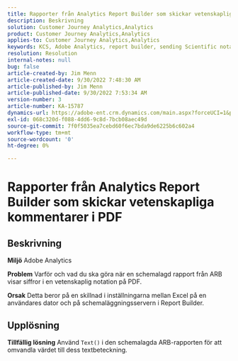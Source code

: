 ```yaml
---
title: Rapporter från Analytics Report Builder som skickar vetenskapliga kommentarer i PDF
description: Beskrivning
solution: Customer Journey Analytics,Analytics
product: Customer Journey Analytics,Analytics
applies-to: Customer Journey Analytics,Analytics
keywords: KCS, Adobe Analytics, report builder, sending Scientific notation, PDF, troubleshooting
resolution: Resolution
internal-notes: null
bug: false
article-created-by: Jim Menn
article-created-date: 9/30/2022 7:48:30 AM
article-published-by: Jim Menn
article-published-date: 9/30/2022 7:53:34 AM
version-number: 3
article-number: KA-15787
dynamics-url: https://adobe-ent.crm.dynamics.com/main.aspx?forceUCI=1&pagetype=entityrecord&etn=knowledgearticle&id=04646b45-9440-ed11-9db1-0022480866ad
exl-id: 068c320d-f088-4dd6-9c8d-7bcb08aec49d
source-git-commit: 7f0f5035ea7cebd60f6ec7bda9de6225b6c602a4
workflow-type: tm+mt
source-wordcount: '0'
ht-degree: 0%

---
```


# Rapporter från Analytics Report Builder som skickar vetenskapliga kommentarer i PDF

## Beskrivning


<b>Miljö</b>
Adobe Analytics

<b>Problem</b>
Varför och vad du ska göra när en schemalagd rapport från ARB visar siffror i en vetenskaplig notation på PDF.

<b>Orsak</b>
Detta beror på en skillnad i inställningarna mellan Excel på en användares dator och på schemaläggningsservern i Report Builder.


## Upplösning


<b>Tillfällig lösning</b>
Använd `Text()` i den schemalagda ARB-rapporten för att omvandla värdet till dess textbeteckning.
